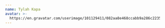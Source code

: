 ```yaml
---
name: Tylah Kapa
avatar: >-
  https://en.gravatar.com/userimage/101129411/082aa8e468ccabb9a286c223518677e0.jpg?size=200
---
```


